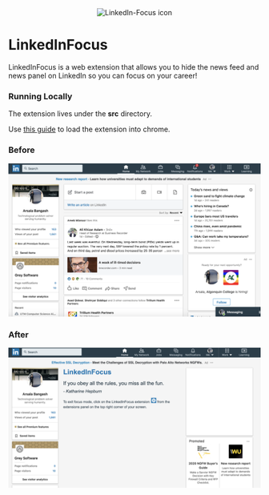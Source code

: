 <div align="center">
    <img alt="LinkedIn-Focus icon" width="500" src="https://github.com/grey-software/LinkedIn-Focus/raw/master/src/icon.png">
</div>



# LinkedInFocus


LinkedInFocus is a web extension that allows you to hide the news feed and news panel on LinkedIn so you can focus on your career!

### Running Locally

The extension lives under the __src__ directory.

Use [this guide](https://developer.chrome.com/extensions/getstarted) to load the extension into chrome.


### Before 
![Before](before.png)

### After 
![After](after.png)
